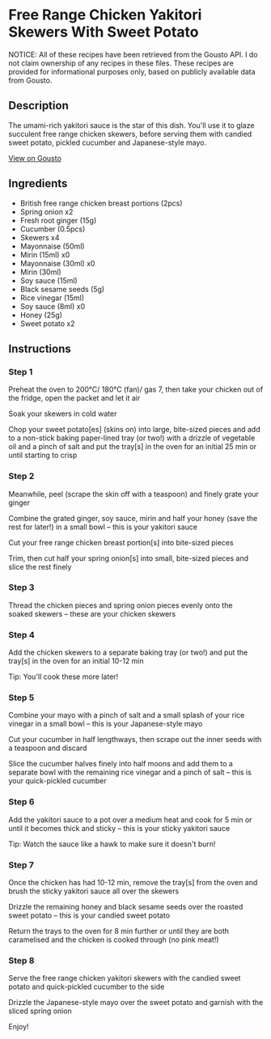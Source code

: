 # Free Range Chicken Yakitori Skewers With Sweet Potato

NOTICE: All of these recipes have been retrieved from the Gousto API. I do not claim ownership of any recipes in these files. These recipes are provided for informational purposes only, based on publicly available data from Gousto.

## Description

The umami-rich yakitori sauce is the star of this dish. You'll use it to glaze succulent free range chicken skewers, before serving them with candied sweet potato, pickled cucumber and Japanese-style mayo.

[View on Gousto](https://www.gousto.co.uk/recipes/cookbook/free-range-chicken-yakitori-skewers-with-candied-sweet-potato)

## Ingredients

- British free range chicken breast portions (2pcs)
- Spring onion x2
- Fresh root ginger (15g)
- Cucumber (0.5pcs)
- Skewers x4
- Mayonnaise (50ml)
- Mirin (15ml) x0
- Mayonnaise (30ml) x0
- Mirin (30ml)
- Soy sauce (15ml)
- Black sesame seeds (5g)
- Rice vinegar (15ml)
- Soy sauce (8ml) x0
- Honey (25g)
- Sweet potato x2

## Instructions


### Step 1

Preheat the oven to 200°C/ 180°C (fan)/ gas 7, then take your chicken out of the fridge, open the packet and let it air

Soak your skewers in cold water

Chop your sweet potato[es] (skins on) into large, bite-sized pieces and add to a non-stick baking paper-lined tray (or two!) with a drizzle of vegetable oil and a pinch of salt and put the tray[s] in the oven for an initial 25 min or until starting to crisp


### Step 2

Meanwhile, peel (scrape the skin off with a teaspoon) and finely grate your ginger

Combine the grated ginger, soy sauce, mirin and half your honey (save the rest for later!) in a small bowl – this is your yakitori sauce

Cut your free range chicken breast portion[s] into bite-sized pieces

Trim, then cut half your spring onion[s] into small, bite-sized pieces and slice the rest finely


### Step 3

Thread the chicken pieces and spring onion pieces evenly onto the soaked skewers – these are your chicken skewers


### Step 4

Add the chicken skewers to a separate baking tray (or two!) and put the tray[s] in the oven for an initial 10-12 min

Tip: You'll cook these more later!


### Step 5

Combine your mayo with a pinch of salt and a small splash of your rice vinegar in a small bowl – this is your Japanese-style mayo

Cut your cucumber in half lengthways, then scrape out the inner seeds with a teaspoon and discard

Slice the cucumber halves finely into half moons and add them to a separate bowl with the remaining rice vinegar and a pinch of salt – this is your quick-pickled cucumber


### Step 6

Add the yakitori sauce to a pot over a medium heat and cook for 5 min or until it becomes thick and sticky – this is your sticky yakitori sauce

Tip: Watch the sauce like a hawk to make sure it doesn't burn!


### Step 7

Once the chicken has had 10-12 min, remove the tray[s] from the oven and brush the sticky yakitori sauce all over the skewers

Drizzle the remaining honey and black sesame seeds over the roasted sweet potato – this is your candied sweet potato

Return the trays to the oven for 8 min further or until they are both caramelised and the chicken is cooked through (no pink meat!)

### Step 8

Serve the free range chicken yakitori skewers with the candied sweet potato and quick-pickled cucumber to the side

Drizzle the Japanese-style mayo over the sweet potato and garnish with the sliced spring onion

Enjoy!

